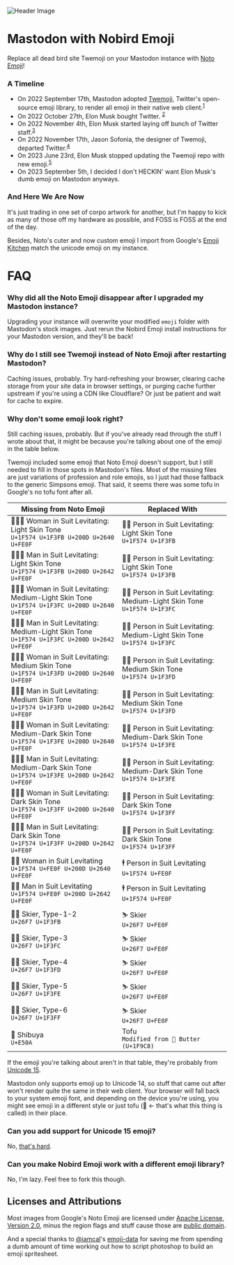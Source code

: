 ![Header Image](https://raw.github.com/letydoesstuff/mastodon-nobird-emoji/main/images/header.jpg)

# Mastodon with Nobird Emoji

Replace all dead bird site Twemoji on your Mastodon instance with [Noto Emoji](https://github.com/googlefonts/noto-emoji)!

### A Timeline

- On 2022 September 17th, Mastodon adopted [Twemoji](https://github.com/twitter/twemoji), Twitter's open-source emoji library, to render all emoji in their native web client.<sup>[1](https://github.com/mastodon/mastodon/commit/846cd4e8381c891816cf814582304b534db4ee5f)</sup>
- On 2022 October 27th, Elon Musk bought Twitter. <sup>[2](https://www.latimes.com/business/story/2022-10-27/elon-musk-buys-twitter-44-billion)</sup>
- On 2022 November 4th, Elon Musk started laying off bunch of Twitter staff.<sup>[3](https://www.latimes.com/entertainment-arts/story/2022-11-04/twitter-layoffs-employee-tweets-elon-musk)</sup>
- On 2022 November 17th, Jason Sofonia, the designer of Twemoji, departed Twitter.<sup>[4](https://github.com/twitter/twemoji/issues/570#issuecomment-1352347394)</sup>
- On 2023 June 23rd, Elon Musk stopped updating the Twemoji repo with new emoji.<sup>[5](https://github.com/jdecked/twemoji/issues/8#issuecomment-1588997510)</sup>
- On 2023 September 5th, I decided I don't HECKIN' want Elon Musk's dumb emoji on Mastodon anyways.

### And Here We Are Now

It's just trading in one set of corpo artwork for another, but I'm happy to kick as many of those off my hardware as possible, and FOSS is FOSS at the end of the day.

Besides, Noto's cuter and now custom emoji I import from Google's [Emoji Kitchen](https://emoji.supply/kitchen) match the unicode emoji on my instance.

# FAQ

### Why did all the Noto Emoji disappear after I upgraded my Mastodon instance?

Upgrading your instance will overwrite your modified `emoji` folder with Mastodon's stock images. Just rerun the Nobird Emoji install instructions for your Mastodon version, and they'll be back!

### Why do I still see Twemoji instead of Noto Emoji after restarting Mastodon?

Caching issues, probably. Try hard-refreshing your browser, clearing cache storage from your site data in browser settings, or purging cache further upstream if you're using a CDN like Cloudflare? Or just be patient and wait for cache to expire.

### Why don't some emoji look right?

Still caching issues, probably. But if you've already read through the stuff I wrote about that, it might be because you're talking about one of the emoji in the table below.

Twemoji included some emoji that Noto Emoji doesn't support, but I still needed to fill in those spots in Mastodon's files. Most of the missing files are just variations of profession and role emojis, so I just had those fallback to the generic Simpsons emoji. That said, it seems there was some tofu in Google's no tofu font after all.

| Missing from Noto Emoji | Replaced With |
|----|----|
| 🕴🏻‍♀️ Woman in Suit Levitating: Light Skin Tone<br>`U+1F574 U+1F3FB U+200D U+2640 U+FE0F` | 🕴🏻 Person in Suit Levitating: Light Skin Tone<br>`U+1F574 U+1F3FB` |
| 🕴🏻‍♂️ Man in Suit Levitating: Light Skin Tone<br>`U+1F574 U+1F3FB U+200D U+2642 U+FE0F` | 🕴🏻 Person in Suit Levitating: Light Skin Tone<br>`U+1F574 U+1F3FB` |
| 🕴🏼‍♀️ Woman in Suit Levitating: Medium-Light Skin Tone<br>`U+1F574 U+1F3FC U+200D U+2640 U+FE0F` | 🕴🏼 Person in Suit Levitating: Medium-Light Skin Tone<br>`U+1F574 U+1F3FC` |
| 🕴🏼‍♂️ Man in Suit Levitating: Medium-Light Skin Tone<br>`U+1F574 U+1F3FC U+200D U+2642 U+FE0F` | 🕴🏼 Person in Suit Levitating: Medium-Light Skin Tone<br>`U+1F574 U+1F3FC` |
| 🕴🏽‍♀️ Woman in Suit Levitating: Medium Skin Tone<br>`U+1F574 U+1F3FD U+200D U+2640 U+FE0F` | 🕴🏽 Person in Suit Levitating: Medium Skin Tone<br>`U+1F574 U+1F3FD` |
| 🕴🏽‍♂️ Man in Suit Levitating: Medium Skin Tone<br>`U+1F574 U+1F3FD U+200D U+2642 U+FE0F` | 🕴🏽 Person in Suit Levitating: Medium Skin Tone<br>`U+1F574 U+1F3FD` |
| 🕴🏾‍♀️ Woman in Suit Levitating: Medium-Dark Skin Tone<br>`U+1F574 U+1F3FE U+200D U+2640 U+FE0F` | 🕴🏾 Person in Suit Levitating: Medium-Dark Skin Tone<br>`U+1F574 U+1F3FE` |
| 🕴🏾‍♂️ Man in Suit Levitating: Medium-Dark Skin Tone<br>`U+1F574 U+1F3FE U+200D U+2642 U+FE0F` | 🕴🏾 Person in Suit Levitating: Medium-Dark Skin Tone<br>`U+1F574 U+1F3FE` |
| 🕴🏿‍♀️ Woman in Suit Levitating: Dark Skin Tone<br>`U+1F574 U+1F3FF U+200D U+2640 U+FE0F` | 🕴🏿 Person in Suit Levitating: Dark Skin Tone<br>`U+1F574 U+1F3FF` |
| 🕴🏿‍♂️ Man in Suit Levitating: Dark Skin Tone<br>`U+1F574 U+1F3FF U+200D U+2642 U+FE0F` | 🕴🏿 Person in Suit Levitating: Dark Skin Tone<br>`U+1F574 U+1F3FF` |
| 🕴️‍♀️ Woman in Suit Levitating<br>`U+1F574 U+FE0F U+200D U+2640 U+FE0F` | 🕴️ Person in Suit Levitating<br>`U+1F574 U+FE0F` |
| 🕴️‍♂️ Man in Suit Levitating<br>`U+1F574 U+FE0F U+200D U+2642 U+FE0F` | 🕴️ Person in Suit Levitating<br>`U+1F574 U+FE0F` |
| ⛷🏻 Skier, Type-1-2<br>`U+26F7 U+1F3FB` | ⛷️ Skier<br>`U+26F7 U+FE0F` |
| ⛷🏼 Skier, Type-3<br>`U+26F7 U+1F3FC` | ⛷️ Skier<br>`U+26F7 U+FE0F` |
| ⛷🏽 Skier, Type-4<br>`U+26F7 U+1F3FD` | ⛷️ Skier<br>`U+26F7 U+FE0F` |
| ⛷🏾 Skier, Type-5<br>`U+26F7 U+1F3FE` | ⛷️ Skier<br>`U+26F7 U+FE0F` |
| ⛷🏿 Skier, Type-6<br>`U+26F7 U+1F3FF` | ⛷️ Skier<br>`U+26F7 U+FE0F` |
|  Shibuya<br>`U+E50A` | Tofu<br>`Modified from 🧈 Butter (U+1F9C8)` |

If the emoji you're talking about aren't in that table, they're probably from [Unicode 15](https://emojipedia.org/emoji-15.0). 

Mastodon only supports emoji up to Unicode 14, so stuff that came out after won't render quite the same in their web client. Your browser will fall back to your system emoji font, and depending on the device you're using, you might see emoji in a different style or just tofu (􏿿 <- that's what this thing is called) in their place.

### Can you add support for Unicode 15 emoji?

No, [that's hard](https://github.com/mastodon/mastodon/discussions/23841).

### Can you make Nobird Emoji work with a different emoji library?

No, I'm lazy. Feel free to fork this though.

## Licenses and Attributions

Most images from Google's Noto Emoji are licensed under [Apache License, Version 2.0](https://github.com/googlefonts/noto-emoji/blob/main/LICENSE), minus the region flags and stuff cause those are [public domain](https://github.com/googlefonts/noto-emoji/blob/main/third_party/region-flags/LICENSE).

And a special thanks to [@iamcal](https://github.com/iamcal)'s [emoji-data](https://github.com/iamcal/emoji-data/tree/v15.0.1) for saving me from spending a dumb amount of time working out how to script photoshop to build an emoji spritesheet.